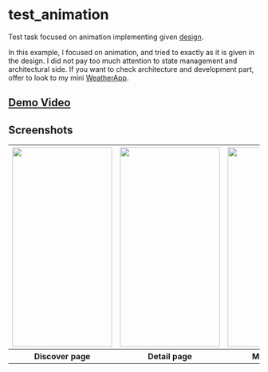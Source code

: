 # test_animation

Test task focused on animation implementing given [design](https://dribbble.com/shots/6733935-Bright-App-UI-Kit).

In this example, I focused on animation, and tried to exactly as it is given in the design. 
I did not pay too much attention to state management and architectural side. If you want to check architecture and development part, offer to look to my mini [WeatherApp](https://github.com/kazbeksultanov/weather_app).

## [Demo Video](https://drive.google.com/file/d/1dC0724VuazaGGzfH4wLpt6FD1tOn8ix4/view)

## Screenshots

<table>
  <tr>
    <th scope="row">
      <img src='https://user-images.githubusercontent.com/17141647/236167374-abb4b7fb-10b1-4a66-a50b-58c02ce75c9b.png' width="200" height="400" />
    </th>
    <th scope="col">
      <img src='https://user-images.githubusercontent.com/17141647/236167408-78a8b322-d86d-41ff-a7da-5c95e85af269.png' width="200" height="400" />
    </th>
    <th scope="col">
      <img src='https://user-images.githubusercontent.com/17141647/236167425-ad33a298-e1bc-44d2-925b-8f2b258bb6c8.png' width="200" height="400" />
    </th>
  </tr>
  <tr>
    <th scope="row">Discover page</th>
    <th scope="row">Detail page</th>
    <th scope="row">My Bag page</th>
  </tr>
</table>
